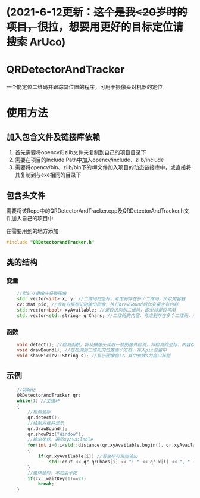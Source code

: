 # (2021-6-12更新：~~这个是我<20岁时的项目，~~很拉，想要用更好的目标定位请搜索 ArUco)

# QRDetectorAndTracker
一个能定位二维码并跟踪其位置的程序，可用于摄像头对机器的定位

# 使用方法
## 加入包含文件及链接库依赖
1. 首先需要将opencv和zlib文件夹复制到自己的项目目录下
2. 需要在项目的Include Path中加入opencv/include、zlib/include
3. 需要将opencv/bin、zlib/bin下的dll文件加入项目的动态链接库中，或直接将其复制到与exe相同的目录下

## 包含头文件
需要将该Repo中的QRDetectorAndTracker.cpp及QRDetectorAndTracker.h文件加入自己的项目中

在需要用到的地方添加
```c
#include "QRDetectorAndTracker.h"
```

## 类的结构
### 变量
```cpp
    //默认从摄像头获取图像
    std::vector<int> x, y; //二维码的坐标，考虑到存在多个二维码，所以用容器
    cv::Mat pic; //含有方框标记的输出图像，执行drawBound后此变量才有内容
    std::vector<bool> xyAvailable; //是否识别到二维码，即坐标是否可用
    std::vector<std::string> qrChars; //二维码的内容，考虑到存在多个二维码，所以用容器
```

### 函数
```cpp
    void detect(); //检测函数，将从摄像头读取一帧图像并检测，将检测的坐标、内容存入上述变量中
    void drawBound(); //在检测到二维码的位置画个方框，存入pic变量中
    void showPic(cv::String s); //显示图像窗口，其中参数s为窗口标题
```

## 示例
```cpp
    //初始化
    QRDetectorAndTracker qr;
    while(1) //主循环
    {
        //检测坐标
        qr.detect();
        //绘制方框并显示
        qr.drawBound();
        qr.showPic("Window");
        //输出坐标，遍历xyAvailable
        for(int i=0;i<std::distance(qr.xyAvailable.begin(), qr.xyAvailable.end());i++)
        {
            if(qr.xyAvailable[i]) //若坐标可用则输出
                std::cout << qr.qrChars[i] << ": " << qr.x[i] << ", " << qr.y[i] << std::endl;
        }
        //循环延时，不加会卡死
        if(cv::waitKey(1)==27)
            break;
    }
```
